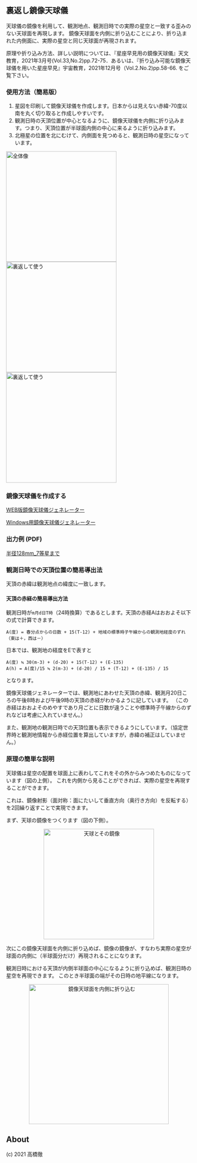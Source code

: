 ## 裏返し鏡像天球儀
天球儀の鏡像を利用して、観測地点、観測日時での実際の星空と一致する歪みのない天球面を再現します。
鏡像天球面を内側に折り込むことにより、折り込まれた内側面に、実際の星空と同じ天球面が再現されます。

原理や折り込み方法、詳しい説明については、『星座早見用の鏡像天球儀』天文教育，2021年3月号(Vol.33,No.2)pp.72-75．あるいは、『折り込み可能な鏡像天球儀を用いた星座早見』宇宙教育，2021年12月号（Vol.2.No.2)pp.58-66. をご覧下さい。

### 使用方法（簡易版）
1. 星図を印刷して鏡像天球儀を作成します。日本からは見えない赤緯-70度以南を丸く切り取ると作成しやすいです。
2. 観測日時の天頂位置が中心となるように、鏡像天球儀を内側に折り込みます。つまり、天頂位置が半球面内側の中心に来るように折り込みます。
3. 北極星の位置を北にむけて、内側面を見つめると、観測日時の星空になっています。

<a href="img1.png"><img src="img1.png" width="300" alt="全体像"></a>
<a href="img2.png"><img src="img2.png" width="300" alt="裏返して使う"></a>
<a href="img6.png"><img src="img6.png" width="300" alt="裏返して使う"></a>

### 鏡像天球儀を作成する
[WEB版鏡像天球儀ジェネレーター](https://futr.github.io/tenkyu-webui/)

[Windows用鏡像天球儀ジェネレーター](https://github.com/futr/tenkyu2/releases)

### 出力例 (PDF)
<a href="r128mm_mag7.pdf" type="application/pdf">半径128mm_7等星まで</a>

### 観測日時での天頂位置の簡易導出法
天頂の赤緯は観測地点の緯度に一致します。

#### 天頂の赤経の簡易導出方法
観測日時が`m月d日T時`（24時換算）であるとします。天頂の赤経Aはおおよそ以下の式で計算できます。
```
A(度) = 春分点からの日数 + 15(T-12) + 地域の標準時子午線からの観測地経度のずれ（東は＋，西は－）
```
日本では、観測地の経度をEで表すと
```
A(度) ≒ 30(m-3) + (d-20) + 15(T-12) + (E-135)
A(h) = A(度)/15 ≒ 2(m-3) + (d-20) / 15 + (T-12) + (E-135) / 15
```
となります。

鏡像天球儀ジェネレーターでは、観測地にあわせた天頂の赤緯、観測月20日ころの午後8時および午後9時の天頂の赤経がわかるように記しています。
（この赤経はおおよそのめやすであり月ごとに日数が違うことや標準時子午線からのずれなどは考慮に入れていません。）

また、観測地の観測日時での天頂位置も表示できるようにしています。（協定世界時と観測地情報から赤経位置を算出していますが，赤緯の補正はしていません。）

### 原理の簡単な説明
天球儀は星空の配置を球面上に表わしてこれをその外からみつめたものになっています（図の上側）。
これを内側から見ることができれば、実際の星空を再現することができます。

これは、鏡像射影（面対称：面にたいして垂直方向（奥行き方向）を反転する）を2回繰り返すことで実現できます。

まず、天球の鏡像をつくります（図の下側）。

<p align="center"><a href="img4.png"><img src="img4.png" width="300" alt="天球とその鏡像"></a></p>

次にこの鏡像天球面を内側に折り込めば、鏡像の鏡像が、すなわち実際の星空が球面の内側に（半球面分だけ）再現されることになります。

観測日時における天頂が内側半球面の中心になるように折り込めば、観測日時の星空を再現できます。
このとき半球面の端がその日時の地平線になります。

<p align="center"><a href="img8.png"><img src="img8.png" width="380" alt="鏡像天球面を内側に折り込む"></a></p>

## About
(c) 2021 高橋徹
